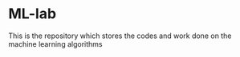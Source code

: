 # ML-lab
This is the repository which stores the codes and work done on the machine learning algorithms
